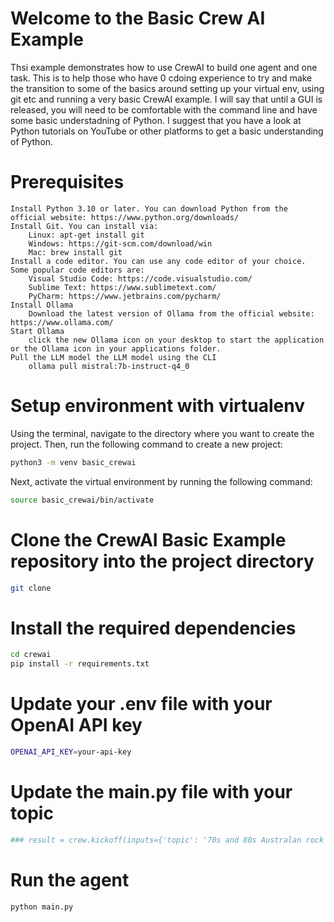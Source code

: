 # Welcome to the Basic Crew AI Example
Thsi example demonstrates how to use CrewAI to build one agent and one task. This is to help those who have 0 cdoing experience to try and make the transition to some of the basics around setting up your virtual env, using git etc and running a very basic CrewAI example. I will say that until a GUI is released, you will need to be comfortable with the command line and have some basic understadning of Python. I suggest that you have a look at Python tutorials on YouTube or other platforms to get a basic understanding of Python.

# Prerequisites
    Install Python 3.10 or later. You can download Python from the official website: https://www.python.org/downloads/
    Install Git. You can install via:
        Linux: apt-get install git
        Windows: https://git-scm.com/download/win
        Mac: brew install git
    Install a code editor. You can use any code editor of your choice. Some popular code editors are:
        Visual Studio Code: https://code.visualstudio.com/
        Sublime Text: https://www.sublimetext.com/
        PyCharm: https://www.jetbrains.com/pycharm/
    Install Ollama 
        Download the latest version of Ollama from the official website: https://www.ollama.com/
    Start Ollama
        click the new Ollama icon on your desktop to start the application or the Ollama icon in your applications folder.
    Pull the LLM model the LLM model using the CLI
        ollama pull mistral:7b-instruct-q4_0
       
# Setup environment with virtualenv
Using the terminal, navigate to the directory where you want to create the project. Then, run the following command to create a new project:
```bash
python3 -m venv basic_crewai
```
Next, activate the virtual environment by running the following command:
```bash
source basic_crewai/bin/activate
```
# Clone the CrewAI Basic Example repository into the project directory
```bash
git clone
```
# Install the required dependencies
```bash
cd crewai
pip install -r requirements.txt
```
# Update your .env file with your OpenAI API key
```bash
OPENAI_API_KEY=your-api-key
```
# Update the main.py file with your topic
```python
### result = crew.kickoff(inputs={'topic': '70s and 80s Australan rock bands'})
```
# Run the agent
```bash
python main.py
```

